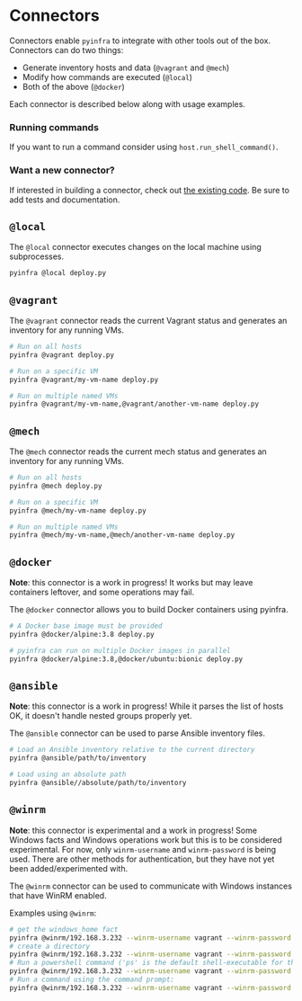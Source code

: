 # Connectors

Connectors enable ``pyinfra`` to integrate with other tools out of the box. Connectors can do two things:

+ Generate inventory hosts and data (`@vagrant` and `@mech`)
+ Modify how commands are executed (`@local`)
+ Both of the above (`@docker`)

Each connector is described below along with usage examples.

### Running commands

If you want to run a command consider using `host.run_shell_command()`.

### Want a new connector?

If interested in building a connector, check out [the existing code](https://github.com/Fizzadar/pyinfra/tree/master/pyinfra/api/connectors). Be sure to add tests and documentation.

## `@local`

The `@local` connector executes changes on the local machine using subprocesses.

```sh
pyinfra @local deploy.py
```

## `@vagrant`

The `@vagrant` connector reads the current Vagrant status and generates an inventory for any running VMs.

```sh
# Run on all hosts
pyinfra @vagrant deploy.py

# Run on a specific VM
pyinfra @vagrant/my-vm-name deploy.py

# Run on multiple named VMs
pyinfra @vagrant/my-vm-name,@vagrant/another-vm-name deploy.py
```

## `@mech`

The `@mech` connector reads the current mech status and generates an inventory for any running VMs.

```sh
# Run on all hosts
pyinfra @mech deploy.py

# Run on a specific VM
pyinfra @mech/my-vm-name deploy.py

# Run on multiple named VMs
pyinfra @mech/my-vm-name,@mech/another-vm-name deploy.py
```

## `@docker`

**Note**: this connector is a work in progress! It works but may leave containers leftover, and some operations may fail.

The `@docker` connector allows you to build Docker containers using pyinfra.

```sh
# A Docker base image must be provided
pyinfra @docker/alpine:3.8 deploy.py

# pyinfra can run on multiple Docker images in parallel
pyinfra @docker/alpine:3.8,@docker/ubuntu:bionic deploy.py
```

## `@ansible`

**Note**: this connector is a work in progress! While it parses the list of hosts OK, it doesn't handle nested groups properly yet.

The `@ansible` connector can be used to parse Ansible inventory files.

```sh
# Load an Ansible inventory relative to the current directory
pyinfra @ansible/path/to/inventory

# Load using an absolute path
pyinfra @ansible//absolute/path/to/inventory
```

## `@winrm`

**Note**: this connector is experimental and a work in progress! Some Windows facts and Windows operations work but this is to be considered experimental. For now, only `winrm-username` and `winrm-password` is being used. There are other methods for authentication, but they have not yet been added/experimented with.

The `@winrm` connector can be used to communicate with Windows instances that have WinRM enabled.

Examples using `@winrm`:

```sh
# get the windows_home fact
pyinfra @winrm/192.168.3.232 --winrm-username vagrant --winrm-password vagrant --winrm-port 5985 -vv --debug fact windows_home
# create a directory
pyinfra @winrm/192.168.3.232 --winrm-username vagrant --winrm-password vagrant --winrm-port 5985 windows_files.windows_directory 'c:\temp'
# Run a powershell command ('ps' is the default shell-executable for the winrm connector)
pyinfra @winrm/192.168.3.232 --winrm-username vagrant --winrm-password vagrant --winrm-port 5985 exec -- write-host hello
# Run a command using the command prompt:
pyinfra @winrm/192.168.3.232 --winrm-username vagrant --winrm-password vagrant --winrm-port 5985 --shell-executable cmd exec -- date /T
```
